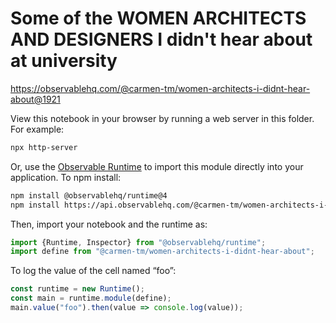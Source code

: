 # Some of the WOMEN ARCHITECTS AND DESIGNERS I didn't hear about at university

https://observablehq.com/@carmen-tm/women-architects-i-didnt-hear-about@1921

View this notebook in your browser by running a web server in this folder. For
example:

~~~sh
npx http-server
~~~

Or, use the [Observable Runtime](https://github.com/observablehq/runtime) to
import this module directly into your application. To npm install:

~~~sh
npm install @observablehq/runtime@4
npm install https://api.observablehq.com/@carmen-tm/women-architects-i-didnt-hear-about.tgz?v=3
~~~

Then, import your notebook and the runtime as:

~~~js
import {Runtime, Inspector} from "@observablehq/runtime";
import define from "@carmen-tm/women-architects-i-didnt-hear-about";
~~~

To log the value of the cell named “foo”:

~~~js
const runtime = new Runtime();
const main = runtime.module(define);
main.value("foo").then(value => console.log(value));
~~~
